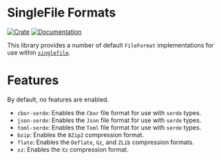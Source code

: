 # SingleFile Formats
[![Crate](https://img.shields.io/crates/v/singlefile-formats.svg)](https://crates.io/crates/singlefile-formats)
[![Documentation](https://docs.rs/singlefile-formats/badge.svg)](https://docs.rs/singlefile-formats)

This library provides a number of default `FileFormat` implementations
for use within [`singlefile`](https://crates.io/crates/singlefile).

# Features
By default, no features are enabled.

- `cbor-serde`: Enables the `Cbor` file format for use with `serde` types.
- `json-serde`: Enables the `Json` file format for use with `serde` types.
- `toml-serde`: Enables the `Toml` file format for use with `serde` types.
- `bzip`: Enables the `BZip2` compression format.
- `flate`: Enables the `Deflate`, `Gz`, and `ZLib` compression formats.
- `xz`: Enables the `Xz` compression format.
